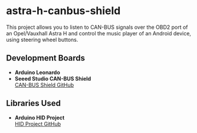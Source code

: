 # astra-h-canbus-shield

This project allows you to listen to CAN-BUS signals over the OBD2 port of an Opel/Vauxhall Astra H and control the music player of an Android device, using steering wheel buttons.

## Development Boards
- **Arduino Leonardo**
- **Seeed Studio CAN-BUS Shield**  
  [CAN-BUS Shield GitHub](https://github.com/Seeed-Studio/CAN_BUS_Shield)

## Libraries Used
- **Arduino HID Project**  
  [HID Project GitHub](https://github.com/NicoHood/HID)